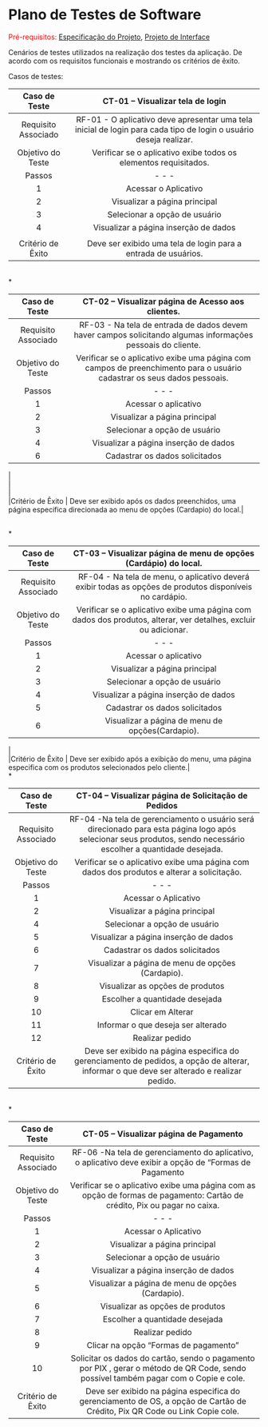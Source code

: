 # Plano de Testes de Software

<span style="color:red">Pré-requisitos: <a href="2-Especificação do Projeto.md"> Especificação do Projeto</a></span>, <a href="3-Projeto de Interface.md"> Projeto de Interface</a>

Cenários de testes utilizados na realização dos testes da aplicação. De acordo com os requisitos funcionais e mostrando os critérios de êxito.

Casos de testes:
 
| **Caso de Teste** 	| CT-01 – Visualizar tela de login  	|
|:---:	|:---:	|
|	Requisito Associado 	| RF-01 - O aplicativo deve apresentar uma tela inicial de login para cada tipo de login o usuário deseja realizar. |
| Objetivo do Teste 	| Verificar se o aplicativo exibe todos os elementos requisitados. |
|   Passos | -                     -                 -    | 
|    1   	|    Acessar o Aplicativo                       |
|    2    |    Visualizar a página principal              |
|    3    |    Selecionar a opção de usuário              |
|    4    |    Visualizar a página inserção de dados      |
|                    |
|Critério de Êxito | Deve ser exibido uma tela de login para a entrada de usuários. |

<br>*

| **Caso de Teste** 	| CT-02 – Visualizar página de Acesso aos clientes.	|
| :---: | :---:|
|Requisito Associado | RF-03 - Na tela de entrada de dados devem haver campos solicitando algumas informações pessoais do cliente.    |
| Objetivo do Teste 	| Verificar se o aplicativo exibe uma página com campos de preenchimento para o usuário cadastrar os seus dados pessoais. |
| Passos |  -                -                         - |            
|    1   |     Acessar o aplicativo                      |
|    2   |     Visualizar a página principal             |
|    3   |     Selecionar a opção de usuário             |
|    4   |     Visualizar a página inserção de dados     |  
|    6   |     Cadastrar os dados solicitados            |
|                              
|                            
|                              
|Critério de Êxito |  Deve ser exibido após os dados preenchidos, uma página especifica direcionada ao menu de opções (Cardapio) do local.|

<br>*

| **Caso de Teste** 	| CT-03 – Visualizar página de menu de opções (Cardápio) do local.	|
| :---: | :---:|
|Requisito Associado | RF-04 - Na tela de menu, o aplicativo deverá exibir todas as opções de produtos disponíveis no cardápio.  |
| Objetivo do Teste 	| Verificar se o aplicativo exibe uma página com dados dos produtos, alterar, ver detalhes, excluir ou adicionar. |
| Passos   |     -                  -              - |
|     1    |    Acessar o aplicativo                 |
|     2    |    Visualizar a página principal        |
|     3    |    Selecionar a opção de usuário        |
|     4    |    Visualizar a página inserção de dados|  
|     5    |    Cadastrar os dados solicitados       |
|     6    |    Visualizar a página de menu de opções(Cardapio).   |
|          
|Critério de Êxito | Deve ser exibido após a exibição do menu, uma página especifica com os produtos selecionados pelo cliente.|
<br>*

| **Caso de Teste** 	| CT-04 – Visualizar página de Solicitação de Pedidos	|
| :---: | :---:|
|Requisito Associado | RF-04 -Na tela de gerenciamento o usuário será direcionado para esta página logo após selecionar seus produtos, sendo necessário escolher a quantidade desejada.  |
| Objetivo do Teste 	| Verificar se o aplicativo exibe uma página com dados dos produtos e alterar a solicitação. |
| Passos 	|  -              -                 -               |
|   1     |  Acessar o Aplicativo                             |
|   2     |  Visualizar a página principal                    | 
|   4     |  Selecionar a opção de usuário                    |
|   5     |  Visualizar a página inserção de dados            |
|   6     |  Cadastrar os dados solicitados                   |
|   7     |  Visualizar a página de menu de opções (Cardapio).|
|   8     |  Visualizar as opções de produtos                 |
|   9     |  Escolher a quantidade desejada                   |
|   10    |  Clicar em Alterar                                |
|   11    |  Informar o que deseja ser alterado               | 
|   12    |  Realizar pedido                                  |
|Critério de Êxito | Deve ser exibido na página especifica do gerenciamento de pedidos, a opção de alterar, informar o que deve ser alterado e realizar pedido.|

<br>*

| **Caso de Teste** 	| CT-05 – Visualizar página de Pagamento	|
| :---: | :---:|
|Requisito Associado | RF-06 -Na tela de gerenciamento do aplicativo, o aplicativo deve exibir a opção de “Formas de Pagamento |
| Objetivo do Teste 	| Verificar se o aplicativo exibe uma página com as opção de formas de pagamento: Cartão de crédito, Pix ou pagar no caixa. |
| Passos 	|        -         -             -                  |
|    1    |  Acessar o Aplicativo                             |                 
|    2    |  Visualizar a página principal                    |
|    3    |  Selecionar a opção de usuário                    |
|    4    |  Visualizar a página inserção de dados            | 
|    5    |  Visualizar a página de menu de opções (Cardapio).|       
|    6    |  Visualizar as opções de produtos                 |
|    7    |  Escolher a quantidade desejada                   |
|    8    |  Realizar pedido                                  |
|    9    |  Clicar na opção “Formas de pagamento”            |          
|    10   |  Solicitar os dados do cartão, sendo o pagamento por PIX , gerar o método de QR Code, sendo possível também pagar com o Copie e cole. |
|Critério de Êxito | Deve ser exibido na página especifica do gerenciamento de OS, a opção de Cartão de Crédito, Pix QR Code ou Link Copie cole.|
